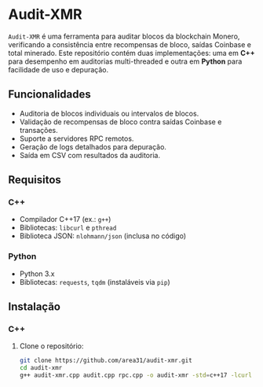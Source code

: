 # Audit-XMR

`Audit-XMR` é uma ferramenta para auditar blocos da blockchain Monero, verificando a consistência entre recompensas de bloco, saídas Coinbase e total minerado. Este repositório contém duas implementações: uma em **C++** para desempenho em auditorias multi-threaded e outra em **Python** para facilidade de uso e depuração.

## Funcionalidades
- Auditoria de blocos individuais ou intervalos de blocos.
- Validação de recompensas de bloco contra saídas Coinbase e transações.
- Suporte a servidores RPC remotos.
- Geração de logs detalhados para depuração.
- Saída em CSV com resultados da auditoria.

## Requisitos

### C++
- Compilador C++17 (ex.: `g++`)
- Bibliotecas: `libcurl` e `pthread`
- Biblioteca JSON: `nlohmann/json` (inclusa no código)

### Python
- Python 3.x
- Bibliotecas: `requests`, `tqdm` (instaláveis via `pip`)

## Instalação

### C++
1. Clone o repositório:
   ```bash
   git clone https://github.com/area31/audit-xmr.git
   cd audit-xmr
   g++ audit-xmr.cpp audit.cpp rpc.cpp -o audit-xmr -std=c++17 -lcurl -lpthread
